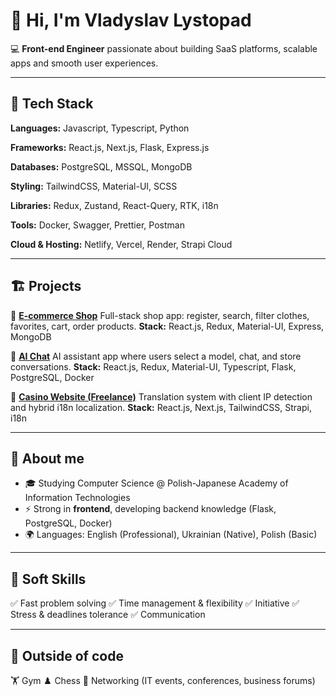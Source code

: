 # 👋 Hi, I'm Vladyslav Lystopad

💻 **Front-end Engineer** passionate about building SaaS platforms, scalable apps and smooth user experiences.

---

## 🚀 Tech Stack

**Languages:** Javascript, Typescript, Python

**Frameworks:** React.js, Next.js, Flask, Express.js

**Databases:** PostgreSQL, MSSQL, MongoDB

**Styling:** TailwindCSS, Material-UI, SCSS

**Libraries:** Redux, Zustand, React-Query, RTK, i18n

**Tools:** Docker, Swagger, Prettier, Postman

**Cloud & Hosting:** Netlify, Vercel, Render, Strapi Cloud

---

## 🏗️ Projects

🔹 **[E-commerce Shop](https://modimalshop.vercel.app/)**
Full-stack shop app: register, search, filter clothes, favorites, cart, order products.
**Stack:** React.js, Redux, Material-UI, Express, MongoDB

🔹 **[AI Chat](https://chat-frontend-vlo.vercel.app/)**
AI assistant app where users select a model, chat, and store conversations.
**Stack:** React.js, Redux, Material-UI, Typescript, Flask, PostgreSQL, Docker

🔹 **[Casino Website (Freelance)](https://saycasinonamev3.netlify.app/)**
Translation system with client IP detection and hybrid i18n localization.
**Stack:** React.js, Next.js, TailwindCSS, Strapi, i18n

---

## 🎯 About me

* 🎓 Studying Computer Science @ Polish-Japanese Academy of Information Technologies
* ⚡ Strong in **frontend**, developing backend knowledge (Flask, PostgreSQL, Docker)
* 🌍 Languages: English (Professional), Ukrainian (Native), Polish (Basic)

---

## 🧩 Soft Skills

✅ Fast problem solving
✅ Time management & flexibility
✅ Initiative
✅ Stress & deadlines tolerance 
✅ Communication

---

## 🎸 Outside of code

🏋️ Gym
♟️ Chess
🤝 Networking (IT events, conferences, business forums)
